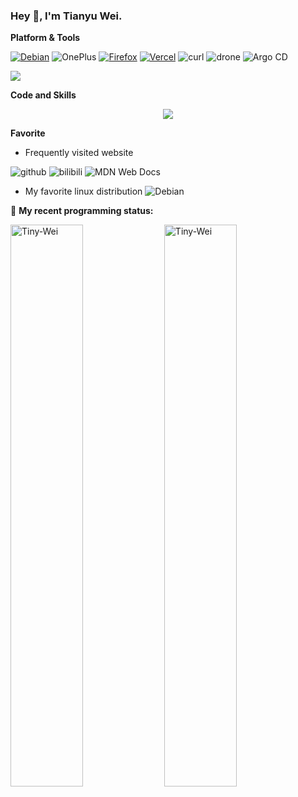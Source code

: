 ### Hey 👋, I'm Tianyu Wei.

**Platform & Tools**

[![Debian](https://img.shields.io/badge/Debian%20GNU%2FLinux-d70a53?style=for-the-badge&logo=debian&logoColor=fff)](https://debian.org/)
![OnePlus](https://img.shields.io/badge/OnePlus-%23F5010C.svg?style=for-the-badge&logo=oneplus&logoColor=white)
[![Firefox](https://img.shields.io/badge/FireFox-fb4141?style=for-the-badge&logo=Firefox-Browser&logoColor=ffffff)](https://www.mozilla.org/zh-CN/firefox/)
[![Vercel](https://img.shields.io/badge/Vercel-%23000000.svg?style=for-the-badge&logo=vercel&logoColor=white)](https://vercel.com/)
![curl](https://img.shields.io/badge/curl-%23073551.svg?style=for-the-badge&logo=curl&logoColor=white)
![drone](https://img.shields.io/badge/drone-%232babe3.svg?style=for-the-badge&logo=drone&logoColor=white)
![Argo CD](https://img.shields.io/badge/Argo%20CD-%23EF7B4D.svg?style=for-the-badge&logo=argo&logoColor=white)

[![](https://img.shields.io/badge/Editor-Visual%20Studio%20Code-007ACC?style=flat-square&logo=visual-studio-code&logoColor=ffffff)](https://code.visualstudio.com/)

**Code and Skills**  
<p align="center">
  <a href="https://skillicons.dev">
    <img src="https://skillicons.dev/icons?i=go,rust,html,css,js,threejs,py,vscode,vim,md,git,nginx,grafana,prometheus,linux,debian,kali,docker,kubernetes,openstack,terraform,ansible,bash,cloudflare,github,githubactions,gmail,redis" />
  </a>
</p>

**Favorite**
* Frequently visited website

![github](https://img.shields.io/badge/github-%23000000.svg?style=for-the-badge&logo=github&logoColor=white)
![bilibili](https://img.shields.io/badge/bilibili-%2300A1D6.svg?style=for-the-badge&logo=bilibili&logoColor=white)
![MDN Web Docs](https://img.shields.io/badge/mdnwebdocs-000000.svg?style=for-the-badge&logo=mdnwebdocs&logoColor=white)

* My favorite linux distribution
![Debian](https://skillicons.dev/icons?i=debian)

🤔 **My recent programming status:**

<span><img src="https://github-readme-stats.vercel.app/api?username=Tiny-Wei&show_icons=true&theme=react&hide_border=false" alt="Tiny-Wei" width=48% /></span>
<span><img src="https://github-readme-streak-stats.herokuapp.com/?user=Tiny-Wei&theme=react" alt="Tiny-Wei" width=48% /></span>
